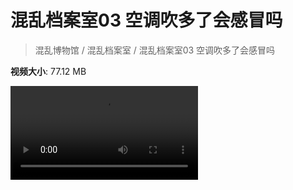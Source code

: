# 混乱档案室03 空调吹多了会感冒吗

> 混乱博物馆 / 混乱档案室 / 混乱档案室03 空调吹多了会感冒吗

**视频大小**: 77.12 MB

<div class="video"><video src="https://file.hsyhx.top/video/混乱博物馆/混乱档案室/03.mp4" controls preload>🤔 您的浏览器不支持 video 标签</video></div>